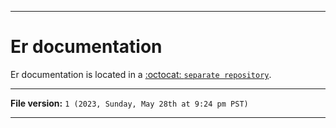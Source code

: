 
***

# Er documentation

Er documentation is located in a [:octocat: `separate repository`](https://github.com/seanpm2001/Er_Docs/).

***

**File version:** `1 (2023, Sunday, May 28th at 9:24 pm PST)`

***
